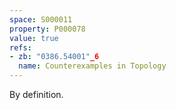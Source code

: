 ```yaml
---
space: S000011
property: P000078
value: true
refs:
- zb: "0386.54001"_6
  name: Counterexamples in Topology
---
```


By definition.

